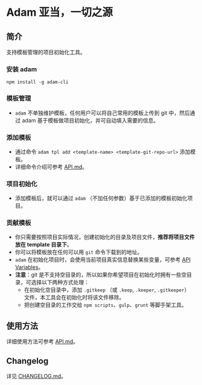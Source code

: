 # Adam 亚当，一切之源

## 简介

支持模板管理的项目初始化工具。

### 安装 adam

`npm install -g adam-cli`

### 模板管理

+ `adam` 不单独维护模板，任何用户可以将自己常用的模板上传到 git 中，然后通过 adam 基于模板做项目初始化，并可自动填入需要的信息。

### 添加模板

+ 通过命令 `adam tpl add <template-name> <template-git-repo-url>` 添加模板。
+ 详细命令介绍可参考 [API.md](API.md)。

### 项目初始化

+ 添加模板后，就可以通过 `adam` （不加任何参数）基于已添加的模板初始化项目。

### 贡献模板

+ 你只需要按照项目实际情况，创建初始化的目录及项目文件，**推荐将项目文件放在 template 目录下**。
+ 你可以将模板放在任何可以用 `git` 命令下载到的地址。
+ `adam` 在初始化项目时，会使用当前项目真实信息替换某些变量，可参考 [API Variables](API.md#variables)。
+ **注意**：git 是不支持空目录的，所以如果你希望项目在初始化时拥有一些空目录，可选择以下两种方式处理：
    - 在初始化空目录中，添加 `.gitkeep` （或 `.keep`, `.keeper`, `.gitkeeper`） 文件，本工具会在初始化时将该文件移除。
    - 把创建空目录的工作交给 `npm scripts`、`gulp`、`grunt` 等脚手架工具。

## 使用方法

详细使用方法可参考 [API.md](API.md)。

## Changelog

详见 [CHANGELOG.md](CHANGELOG.md)。
